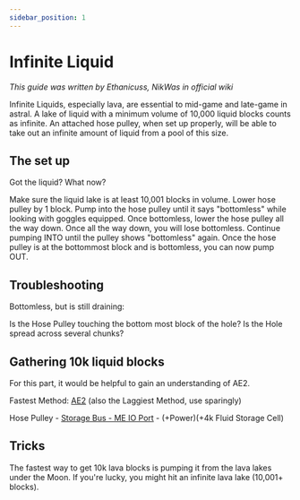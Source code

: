 ```yaml
---
sidebar_position: 1
---
```


# Infinite Liquid

_This guide was written by Ethanicuss, NikWas in official wiki_

Infinite Liquids, especially lava, are essential to mid-game and late-game in
astral. A lake of liquid with a minimum volume of 10,000 liquid blocks counts as
infinite. An attached hose pulley, when set up properly, will be able to take
out an infinite amount of liquid from a pool of this size.

## The set up

Got the liquid? What now?

Make sure the liquid lake is at least 10,001 blocks in volume. Lower hose pulley
by 1 block. Pump into the hose pulley until it says "bottomless" while looking
with goggles equipped. Once bottomless, lower the hose pulley all the way down.
Once all the way down, you will lose bottomless. Continue pumping INTO until the
pulley shows "bottomless" again. Once the hose pulley is at the bottommost block
and is bottomless, you can now pump OUT.

## Troubleshooting

Bottomless, but is still draining:

Is the Hose Pulley touching the bottom most block of the hole?
Is the Hole spread across several chunks?

## Gathering 10k liquid blocks

For this part, it would be helpful to gain an understanding of AE2.

Fastest Method: [AE2](https://guide.appliedenergistics.org/1.19.2/getting-started) (also the Laggiest Method, use sparingly)

Hose Pulley - [Storage Bus - ME IO Port](https://guide.appliedenergistics.org/1.19.2/features/me-network/misc/me-io-port#root) - (+Power)(+4k Fluid Storage Cell)

## Tricks

The fastest way to get 10k lava blocks is pumping it from the lava lakes under
the Moon. If you're lucky, you might hit an infinite lava lake (10,001+ blocks).
